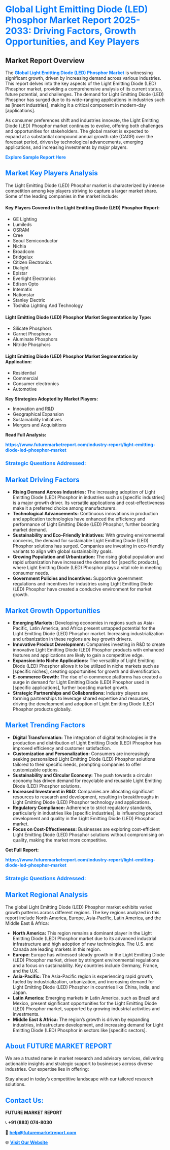 <h1 style="color: #007BFF;">Global Light Emitting Diode (LED) Phosphor Market Report 2025-2033: Driving Factors, Growth Opportunities, and Key Players</h1>

<section id="overview">
<h2>Market Report Overview</h2>
<p>The <a href="https://www.futuremarketreport.com/industry-report/light-emitting-diode-led-phosphor-market" style="color: #007BFF; text-decoration: none;"><strong>Global Light Emitting Diode (LED) Phosphor Market</strong></a> is witnessing significant growth, driven by increasing demand across various industries. This report delves into the key aspects of the Light Emitting Diode (LED) Phosphor market, providing a comprehensive analysis of its current status, future potential, and challenges. The demand for Light Emitting Diode (LED) Phosphor has surged due to its wide-ranging applications in industries such as [insert industries], making it a critical component in modern-day [applications].</p>
<p>As consumer preferences shift and industries innovate, the Light Emitting Diode (LED) Phosphor market continues to evolve, offering both challenges and opportunities for stakeholders. The global market is expected to expand at a substantial compound annual growth rate (CAGR) over the forecast period, driven by technological advancements, emerging applications, and increasing investments by major players.</p>
</section>

<section id="overview">
<p><a href="https://www.futuremarketreport.com/request-sample/reportId=63585" style="color: #007BFF; text-decoration: none;"><strong>Explore Sample Report Here</strong></a></p>
</section>

<section id="key-players">
<h2 style="color: #007BFF;">Market Key Players Analysis</h2>
<p>The Light Emitting Diode (LED) Phosphor market is characterized by intense competition among key players striving to capture a larger market share. Some of the leading companies in the market include:</p>
<h4>Key Players Covered in the Light Emitting Diode (LED) Phosphor Report:</h4>
<ul><li>GE Lighting</li><li>Lumileds</li><li>OSRAM</li><li>Cree</li><li>Seoul Semiconductor</li><li>Nichia</li><li>Broadcom</li><li>Bridgelux</li><li>Citizen Electronics</li><li>Dialight</li><li>Epistar</li><li>Everlight Electronics</li><li>Edison Opto</li><li>Intematix</li><li>Nationstar</li><li>Stanley Electric</li><li>Toshiba Lighting And Technology</li></ul>
<h4>Light Emitting Diode (LED) Phosphor Market Segmentation by Type:</h4>
<ul><li>Silicate Phosphors</li><li>Garnet Phosphors</li><li>Aluminate Phosphors</li><li>Nitride Phosphors</li></ul>

<h4>Light Emitting Diode (LED) Phosphor Market Segmentation by Application:</h4>
<ul><li>Residential</li><li>Commercial</li><li>Consumer electronics</li><li>Automotive</li></ul>
<p><strong>Key Strategies Adopted by Market Players:</strong></p>
<ul>
<li>Innovation and R&D</li>
<li>Geographical Expansion</li>
<li>Sustainability Initiatives</li>
<li>Mergers and Acquisitions</li>
</ul>
</section>

<section>
<p><strong>Read Full Analysis: </strong></p><a href="https://www.futuremarketreport.com/industry-report/light-emitting-diode-led-phosphor-market" style="color: #007BFF; text-decoration: none;"><strong>https://www.futuremarketreport.com/industry-report/light-emitting-diode-led-phosphor-market</strong></a>
<h3 style="color: #007BFF;">Strategic Questions Addressed:</h3>
</section>

<section id="driving-factors">
<h2 style="color: #007BFF;">Market Driving Factors</h2>
<ul>
<li><strong>Rising Demand Across Industries:</strong> The increasing adoption of Light Emitting Diode (LED) Phosphor in industries such as [specific industries] is a major growth driver. Its versatile applications and cost-effectiveness make it a preferred choice among manufacturers.</li>
<li><strong>Technological Advancements:</strong> Continuous innovations in production and application technologies have enhanced the efficiency and performance of Light Emitting Diode (LED) Phosphor, further boosting market demand.</li>
<li><strong>Sustainability and Eco-Friendly Initiatives:</strong> With growing environmental concerns, the demand for sustainable Light Emitting Diode (LED) Phosphor solutions has surged. Companies are investing in eco-friendly variants to align with global sustainability goals.</li>
<li><strong>Growing Population and Urbanization:</strong> The rising global population and rapid urbanization have increased the demand for [specific products], where Light Emitting Diode (LED) Phosphor plays a vital role in meeting consumer needs.</li>
<li><strong>Government Policies and Incentives:</strong> Supportive government regulations and incentives for industries using Light Emitting Diode (LED) Phosphor have created a conducive environment for market growth.</li>
</ul>
</section>

<section id="growth-opportunities">
<h2 style="color: #007BFF;">Market Growth Opportunities</h2>
<ul>
<li><strong>Emerging Markets:</strong> Developing economies in regions such as Asia-Pacific, Latin America, and Africa present untapped potential for the Light Emitting Diode (LED) Phosphor market. Increasing industrialization and urbanization in these regions are key growth drivers.</li>
<li><strong>Innovative Product Development:</strong> Companies investing in R&D to create innovative Light Emitting Diode (LED) Phosphor products with enhanced features and applications are likely to gain a competitive edge.</li>
<li><strong>Expansion into Niche Applications:</strong> The versatility of Light Emitting Diode (LED) Phosphor allows it to be utilized in niche markets such as [specific niches], creating opportunities for growth and diversification.</li>
<li><strong>E-commerce Growth:</strong> The rise of e-commerce platforms has created a surge in demand for Light Emitting Diode (LED) Phosphor used in [specific applications], further boosting market growth.</li>
<li><strong>Strategic Partnerships and Collaborations:</strong> Industry players are forming partnerships to leverage shared expertise and resources, driving the development and adoption of Light Emitting Diode (LED) Phosphor products globally.</li>
</ul>
</section>

<section id="trending-factors">
<h2 style="color: #007BFF;">Market Trending Factors</h2>
<ul>
<li><strong>Digital Transformation:</strong> The integration of digital technologies in the production and distribution of Light Emitting Diode (LED) Phosphor has improved efficiency and customer satisfaction.</li>
<li><strong>Customization and Personalization:</strong> Consumers are increasingly seeking personalized Light Emitting Diode (LED) Phosphor solutions tailored to their specific needs, prompting companies to offer customizable options.</li>
<li><strong>Sustainability and Circular Economy:</strong> The push towards a circular economy has driven demand for recyclable and reusable Light Emitting Diode (LED) Phosphor solutions.</li>
<li><strong>Increased Investment in R&D:</strong> Companies are allocating significant resources to research and development, resulting in breakthroughs in Light Emitting Diode (LED) Phosphor technology and applications.</li>
<li><strong>Regulatory Compliance:</strong> Adherence to strict regulatory standards, particularly in industries like [specific industries], is influencing product development and quality in the Light Emitting Diode (LED) Phosphor market.</li>
<li><strong>Focus on Cost-Effectiveness:</strong> Businesses are exploring cost-efficient Light Emitting Diode (LED) Phosphor solutions without compromising on quality, making the market more competitive.</li>
</ul>
</section>

<section>
<p><strong>Get Full Report: </strong></p><a href="https://www.futuremarketreport.com/industry-report/light-emitting-diode-led-phosphor-market" style="color: #007BFF; text-decoration: none;"><strong>https://www.futuremarketreport.com/industry-report/light-emitting-diode-led-phosphor-market</strong></a>
<h3 style="color: #007BFF;">Strategic Questions Addressed:</h3>
</section>


<section id="regional-analysis">
<h2 style="color: #007BFF;">Market Regional Analysis</h2>
<p>The global Light Emitting Diode (LED) Phosphor market exhibits varied growth patterns across different regions. The key regions analyzed in this report include North America, Europe, Asia-Pacific, Latin America, and the Middle East & Africa:</p>
<ul>
<li><strong>North America:</strong> This region remains a dominant player in the Light Emitting Diode (LED) Phosphor market due to its advanced industrial infrastructure and high adoption of new technologies. The U.S. and Canada are leading markets in this region.</li>
<li><strong>Europe:</strong> Europe has witnessed steady growth in the Light Emitting Diode (LED) Phosphor market, driven by stringent environmental regulations and a focus on sustainability. Key countries include Germany, France, and the U.K.</li>
<li><strong>Asia-Pacific:</strong> The Asia-Pacific region is experiencing rapid growth, fueled by industrialization, urbanization, and increasing demand for Light Emitting Diode (LED) Phosphor in countries like China, India, and Japan.</li>
<li><strong>Latin America:</strong> Emerging markets in Latin America, such as Brazil and Mexico, present significant opportunities for the Light Emitting Diode (LED) Phosphor market, supported by growing industrial activities and investments.</li>
<li><strong>Middle East & Africa:</strong> The region’s growth is driven by expanding industries, infrastructure development, and increasing demand for Light Emitting Diode (LED) Phosphor in sectors like [specific sectors].</li>
</ul>
</section>

<footer>
<h2 style="color: #007BFF;">About FUTURE MARKET REPORT</h2>
<p>We are a trusted name in market research and advisory services, delivering actionable insights and strategic support to businesses across diverse industries. Our expertise lies in offering:</p>

<p>Stay ahead in today’s competitive landscape with our tailored research solutions.</p>

<h2 style="color: #007BFF;">Contact Us:</h2>
<p><strong>FUTURE MARKET REPORT</strong></p>
<p>📞 <strong>+91 (883) 074-8030</strong></p>
<p>📧 <strong><a href="mailto:help@futuremarketreport.com" style="color: #007BFF;">help@futuremarketreport.com</a></strong></p>
<p>🌐 <strong><a href="https://www.futuremarketreport.com/" style="color: #007BFF;">Visit Our Website</a></strong></p>
</footer>